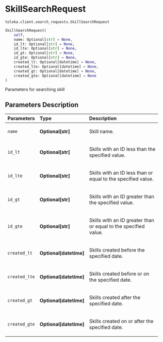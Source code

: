 # SkillSearchRequest
`toloka.client.search_requests.SkillSearchRequest`

```python
SkillSearchRequest(
    self,
    name: Optional[str] = None,
    id_lt: Optional[str] = None,
    id_lte: Optional[str] = None,
    id_gt: Optional[str] = None,
    id_gte: Optional[str] = None,
    created_lt: Optional[datetime] = None,
    created_lte: Optional[datetime] = None,
    created_gt: Optional[datetime] = None,
    created_gte: Optional[datetime] = None
)
```

Parameters for searching skill

## Parameters Description

| Parameters | Type | Description |
| :----------| :----| :-----------|
`name`|**Optional\[str\]**|<p>Skill name.</p>
`id_lt`|**Optional\[str\]**|<p>Skills with an ID less than the specified value.</p>
`id_lte`|**Optional\[str\]**|<p>Skills with an ID less than or equal to the specified value.</p>
`id_gt`|**Optional\[str\]**|<p>Skills with an ID greater than the specified value.</p>
`id_gte`|**Optional\[str\]**|<p>Skills with an ID greater than or equal to the specified value.</p>
`created_lt`|**Optional\[datetime\]**|<p>Skills created before the specified date.</p>
`created_lte`|**Optional\[datetime\]**|<p>Skills created before or on the specified date.</p>
`created_gt`|**Optional\[datetime\]**|<p>Skills created after the specified date.</p>
`created_gte`|**Optional\[datetime\]**|<p>Skills created on or after the specified date.</p>
